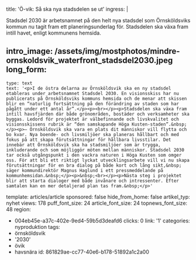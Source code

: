 title: 'Ö-vik: Så ska nya stadsdelen se ut'
ingress: |
  <p>Stadsdel 2030 är arbetsnamnet på den helt nya stadsdel som Örnsköldsviks kommun nu tagit fram ett planeringsunderlag för. Stadsdelen ska växa fram intill havet, enligt kommunens hemsida.
  </p>
  
intro_image: /assets/img/mostphotos/mindre-ornskoldsvik_waterfront_stadsdel2030.jpeg
long_form:
  -
    type: text
    text: '<p>I de östra delarna av Örnsköldsvik ska en ny stadsdel etableras under arbetsnamnet Stadsdel 2030. En visionsskiss har nu publicerats på Örnsköldsviks kommuns hemsida och de menar att skissen blir en “naturlig fortsättning på den förändring av staden som har pågått under ett antal år”.</p><p><br></p><p>Stadsdelen ska växa fram intill havsfjärden där både grönområden, bostäder och verksamheter ska byggas. Ledord för projektet är välbefinnande och livskvalitet och visionsskissens rubrik är “den samskapande Höga Kusten-staden”.&nbsp;</p><p>– Örnsköldsvik ska vara en plats dit människor vill flytta och bo kvar. Nya boende- och livsmiljöer ska planeras hållbart och med fokus på att skapa förutsättningar för hållbara livsstilar. Det innebär att Örnsköldsvik ska ha stadsmiljöer som är trygga, inkluderande och som möjliggör möten mellan människor. Stadsdel 2030 tar också utgångspunkt i den vackra naturen i Höga Kusten som omger oss. För att bli ett riktigt lyckat utvecklingsarbete vill vi nu skapa förutsättningar för en bra dialog på både kort och lång sikt,&nbsp; säger kommundirektör Magnus Haglund i ett pressmeddelande på kommunhemsidan.&nbsp;</p><p>&nbsp;<br></p><p>Nästa steg i projektet blir att starta dialoger med både invånare och intressenter. Efter samtalen kan en mer detaljerad plan tas fram.&nbsp;</p>'
template: articles/article
sponsored: false
hide_from_home: false
artikel_typ: nyhet
views: 178
puff_font_size: 24
article_font_size: 24
topnews_font_size: 48
region:
  - 004eb45e-a37c-402e-9ed4-59b5d3deafd6
clicks: 0
link: '1'
categories: nyproduktion
tags:
  - örnsköldsvik
  - '2030'
  - övik
  - havsnära
id: 861829ae-cc77-40e6-b178-51892a1c2a00
